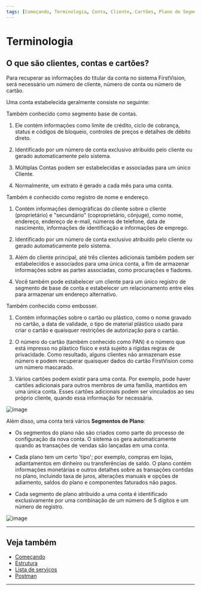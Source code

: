 ```yaml
---
tags: [Começando, Terminologia, Conta, Cliente, Cartões, Plano de Segmentos, First Vision, Processamento de Cartões, Pagamentos]
---
```


# Terminologia

## O que são clientes, contas e cartões?

Para recuperar as informações do titular da conta no sistema FirstVision, será necessário um número de cliente, número de conta ou número de cartão.

Uma conta estabelecida geralmente consiste no seguinte:

<!--
type: tab
titles: Conta, Cliente, Cartões
-->

Também conhecido como segmento base de contas.

1. Ele contém informações como limite de crédito, ciclo de cobrança, status e códigos de bloqueio, controles de preços e detalhes de débito direto.

2. Identificado por um número de conta exclusivo atribuído pelo cliente ou gerado automaticamente pelo sistema.

3. Múltiplas Contas podem ser estabelecidas e associadas para um único Cliente.

4. Normalmente, um extrato é gerado a cada mês para uma conta.

<!--
type: tab
-->

Também é conhecido como registro de nome e endereço.

1. Contém informações demográficas do cliente sobre o cliente (proprietário) e "secundário" (coproprietário, cônjuge), como nome, endereço, endereço de e-mail, números de telefone, data de nascimento, informações de identificação e informações de emprego.

2. Identificado por um número de conta exclusivo atribuído pelo cliente ou gerado automaticamente pelo sistema.

3. Além do cliente principal, até três clientes adicionais também podem ser estabelecidos e associados para uma única conta, a fim de armazenar informações sobre as partes associadas, como procurações e fiadores.

4. Você também pode estabelecer um cliente para um único registro de segmento de base de conta e estabelecer um relacionamento entre eles para armazenar um endereço alternativo.

<!--
type: tab
-->

Também conhecido como embosser.

1. Contém informações sobre o cartão ou plástico, como o nome gravado no cartão, a data de validade, o tipo de material plástico usado para criar o cartão e quaisquer restrições de autorização para o cartão.

2. O número do cartão (também conhecido como PAN) é o número que está impresso no plástico físico e está sujeito a rígidas regras de privacidade. Como resultado, alguns clientes não armazenam esse número e podem recuperar quaisquer dados do cartão FirstVision como um número mascarado.

3. Vários cartões podem existir para uma conta. Por exemplo, pode haver cartões adicionais para outros membros de uma família, mantidos em uma única conta. Esses cartões adicionais podem ser vinculados ao seu próprio cliente, quando essa informação for necessária.

<!-- type: tab-end -->

![image](https://user-images.githubusercontent.com/111396588/223825911-aba5e5da-3fe3-48c6-8e51-0a9085cdd041.png)

Além disso, uma conta terá vários **Segmentos de Plano**:

- Os segmentos do plano não são criados como parte do processo de configuração da nova conta. O sistema os gera automaticamente quando as transações de vendas são lançadas em uma conta.

- Cada plano tem um certo 'tipo'; por exemplo, compras em lojas, adiantamentos em dinheiro ou transferências de saldo. O plano contém informações monetárias e outros detalhes sobre as transações contidas no plano, incluindo taxa de juros, alterações manuais e opções de adiamento, saldos do plano e componentes faturados não pagos.

- Cada segmento de plano atribuído a uma conta é identificado exclusivamente por uma combinação de um número de 5 dígitos e um número de registro.

![image](https://user-images.githubusercontent.com/111396588/223825942-c86f84ef-1565-4664-8230-f731e74c6512.png)

---

## Veja também

- [Começando](?path=docs/português/começando.md)
- [Estrutura](?path=docs/português/começando/estrutura.md)
- [Lista de serviços](?path=docs/português/começando/lista-serviços.md)
- [Postman](?path=docs/português/começando/postman.md)

---
